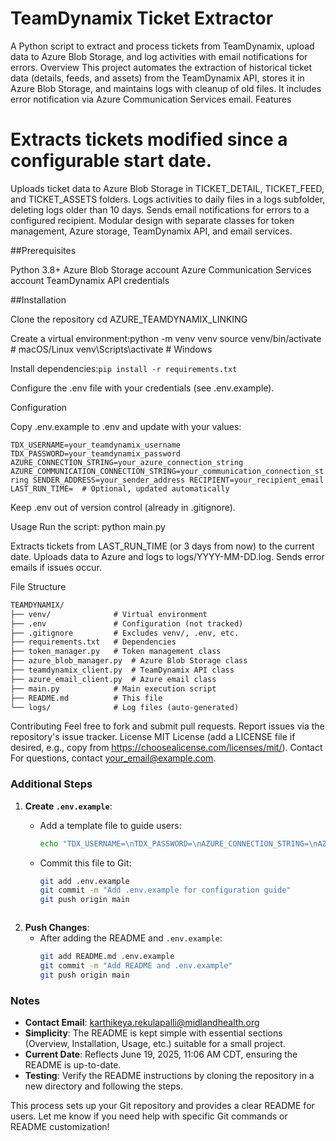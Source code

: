 # TeamDynamix Ticket Extractor
A Python script to extract and process tickets from TeamDynamix, upload data to Azure Blob Storage, and log activities with email notifications for errors.
Overview
This project automates the extraction of historical ticket data (details, feeds, and assets) from the TeamDynamix API, stores it in Azure Blob Storage, and maintains logs with cleanup of old files. It includes error notification via Azure Communication Services email.
Features

# Extracts tickets modified since a configurable start date.
Uploads ticket data to Azure Blob Storage in TICKET_DETAIL, TICKET_FEED, and TICKET_ASSETS folders.
Logs activities to daily files in a logs subfolder, deleting logs older than 10 days.
Sends email notifications for errors to a configured recipient.
Modular design with separate classes for token management, Azure storage, TeamDynamix API, and email services.

##Prerequisites

Python 3.8+
Azure Blob Storage account
Azure Communication Services account
TeamDynamix API credentials

##Installation

Clone the repository
cd AZURE_TEAMDYNAMIX_LINKING 


Create a virtual environment:python -m venv venv
source venv/bin/activate  # macOS/Linux
venv\Scripts\activate     # Windows


Install dependencies:`pip install -r requirements.txt`


Configure the .env file with your credentials (see .env.example).

Configuration

Copy .env.example to .env and update with your values:

`TDX_USERNAME=your_teamdynamix_username
TDX_PASSWORD=your_teamdynamix_password
AZURE_CONNECTION_STRING=your_azure_connection_string
AZURE_COMMUNICATION_CONNECTION_STRING=your_communication_connection_string
SENDER_ADDRESS=your_sender_address
RECIPIENT=your_recipient_email
LAST_RUN_TIME=  # Optional, updated automatically
`

Keep .env out of version control (already in .gitignore).

Usage
Run the script:
python main.py


Extracts tickets from LAST_RUN_TIME (or 3 days from now) to the current date.
Uploads data to Azure and logs to logs/YYYY-MM-DD.log.
Sends error emails if issues occur.

File Structure
```markdown
TEAMDYNAMIX/
├── venv/              # Virtual environment
├── .env               # Configuration (not tracked)
├── .gitignore         # Excludes venv/, .env, etc.
├── requirements.txt   # Dependencies
├── token_manager.py   # Token management class
├── azure_blob_manager.py  # Azure Blob Storage class
├── teamdynamix_client.py  # TeamDynamix API class
├── azure_email_client.py  # Azure email class
├── main.py            # Main execution script
├── README.md          # This file
└── logs/              # Log files (auto-generated)
```

Contributing
Feel free to fork and submit pull requests. Report issues via the repository's issue tracker.
License
MIT License (add a LICENSE file if desired, e.g., copy from https://choosealicense.com/licenses/mit/).
Contact
For questions, contact your_email@example.com.

### Additional Steps

1. **Create `.env.example`**:
   - Add a template file to guide users:
     ```bash
     echo "TDX_USERNAME=\nTDX_PASSWORD=\nAZURE_CONNECTION_STRING=\nAZURE_COMMUNICATION_CONNECTION_STRING=\nSENDER_ADDRESS=\nRECIPIENT=\nLAST_RUN_TIME=" > .env.example
     ```
   - Commit this file to Git:
     ```bash
     git add .env.example
     git commit -m "Add .env.example for configuration guide"
     git push origin main
     ```


     ```
2. **Push Changes**:
   - After adding the README and `.env.example`:
     ```bash
     git add README.md .env.example
     git commit -m "Add README and .env.example"
     git push origin main
     ```

### Notes

- **Contact Email**: karthikeya.rekulapalli@midlandhealth.org
- **Simplicity**: The README is kept simple with essential sections (Overview, Installation, Usage, etc.) suitable for a small project.
- **Current Date**: Reflects June 19, 2025, 11:06 AM CDT, ensuring the README is up-to-date.
- **Testing**: Verify the README instructions by cloning the repository in a new directory and following the steps.

This process sets up your Git repository and provides a clear README for users. Let me know if you need help with specific Git commands or README customization!

